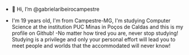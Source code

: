 - 👋 Hi, I’m @gabrielaribeirocampestre

- I'm 19 years old, I'm from Campestre-MG, I'm studying Computer Science at the institution PUC Minas in Poços de Caldas and this is my profile on Github!
-No matter how tired you are, never stop studying! Studying is a privilege and only your personal effort will lead you to meet people and worlds 
that the accommodated will never know!

<!---
gabrielaribeirocampestre/gabrielaribeirocampestre is a ✨ special ✨ repository because its `README.md` (this file) appears on your GitHub profile.
You can click the Preview link to take a look at your changes.
--->
